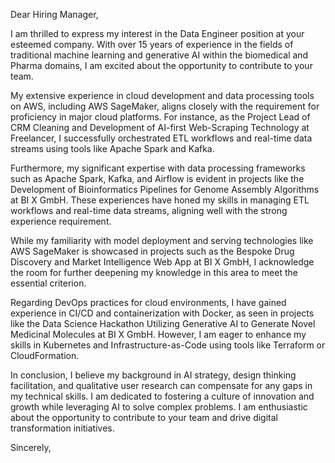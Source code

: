 Dear Hiring Manager,

I am thrilled to express my interest in the Data Engineer position at your esteemed company. With over 15 years of experience in the fields of traditional machine learning and generative AI within the biomedical and Pharma domains, I am excited about the opportunity to contribute to your team.

My extensive experience in cloud development and data processing tools on AWS, including AWS SageMaker, aligns closely with the requirement for proficiency in major cloud platforms. For instance, as the Project Lead of CRM Cleaning and Development of AI-first Web-Scraping Technology at Freelancer, I successfully orchestrated ETL workflows and real-time data streams using tools like Apache Spark and Kafka.

Furthermore, my significant expertise with data processing frameworks such as Apache Spark, Kafka, and Airflow is evident in projects like the Development of Bioinformatics Pipelines for Genome Assembly Algorithms at BI X GmbH. These experiences have honed my skills in managing ETL workflows and real-time data streams, aligning well with the strong experience requirement.

While my familiarity with model deployment and serving technologies like AWS SageMaker is showcased in projects such as the Bespoke Drug Discovery and Market Intelligence Web App at BI X GmbH, I acknowledge the room for further deepening my knowledge in this area to meet the essential criterion.

Regarding DevOps practices for cloud environments, I have gained experience in CI/CD and containerization with Docker, as seen in projects like the Data Science Hackathon Utilizing Generative AI to Generate Novel Medicinal Molecules at BI X GmbH. However, I am eager to enhance my skills in Kubernetes and Infrastructure-as-Code using tools like Terraform or CloudFormation.

In conclusion, I believe my background in AI strategy, design thinking facilitation, and qualitative user research can compensate for any gaps in my technical skills. I am dedicated to fostering a culture of innovation and growth while leveraging AI to solve complex problems. I am enthusiastic about the opportunity to contribute to your team and drive digital transformation initiatives.

Sincerely,